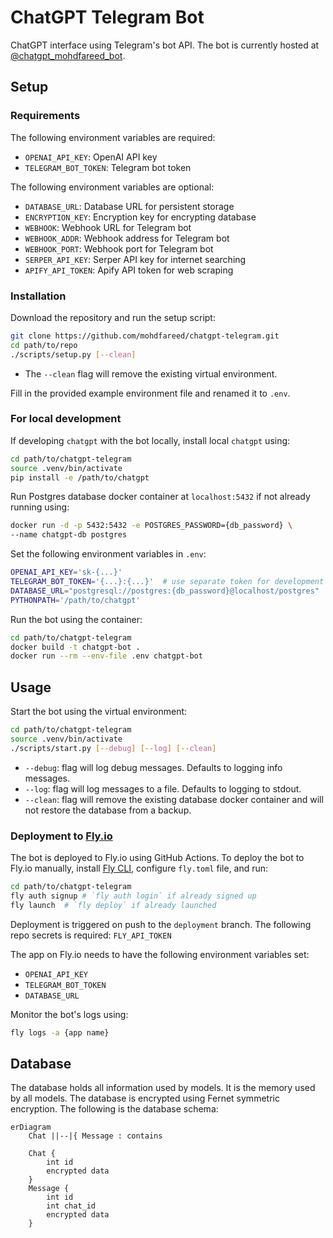# ChatGPT Telegram Bot

ChatGPT interface using Telegram's bot API. The bot is currently hosted at
[@chatgpt_mohdfareed_bot](https://t.me/MohdFareed_ChatGPT_Bot).

## Setup

### Requirements

The following environment variables are required:

- `OPENAI_API_KEY`: OpenAI API key
- `TELEGRAM_BOT_TOKEN`: Telegram bot token

The following environment variables are optional:

- `DATABASE_URL`: Database URL for persistent storage
- `ENCRYPTION_KEY`: Encryption key for encrypting database
- `WEBHOOK`: Webhook URL for Telegram bot
- `WEBHOOK_ADDR`: Webhook address for Telegram bot
- `WEBHOOK_PORT`: Webhook port for Telegram bot
- `SERPER_API_KEY`: Serper API key for internet searching
- `APIFY_API_TOKEN`: Apify API token for web scraping

### Installation

Download the repository and run the setup script:

```sh
git clone https://github.com/mohdfareed/chatgpt-telegram.git
cd path/to/repo
./scripts/setup.py [--clean]
```

- The `--clean` flag will remove the existing virtual environment.

Fill in the provided example environment file and renamed it to `.env`.

### For local development

If developing `chatgpt` with the bot locally, install local `chatgpt` using:

```sh
cd path/to/chatgpt-telegram
source .venv/bin/activate
pip install -e /path/to/chatgpt
```

Run Postgres database docker container at `localhost:5432` if not already
running using:

```sh
docker run -d -p 5432:5432 -e POSTGRES_PASSWORD={db_password} \
--name chatgpt-db postgres
```

Set the following environment variables in `.env`:

```sh
OPENAI_API_KEY='sk-{...}'
TELEGRAM_BOT_TOKEN='{...}:{...}'  # use separate token for development
DATABASE_URL="postgresql://postgres:{db_password}@localhost/postgres"
PYTHONPATH='/path/to/chatgpt'
```

Run the bot using the container:

```sh
cd path/to/chatgpt-telegram
docker build -t chatgpt-bot .
docker run --rm --env-file .env chatgpt-bot
```

## Usage

Start the bot using the virtual environment:

```sh
cd path/to/chatgpt-telegram
source .venv/bin/activate
./scripts/start.py [--debug] [--log] [--clean]
```

- `--debug`: flag will log debug messages. Defaults to logging info messages.
- `--log`: flag will log messages to a file. Defaults to logging to stdout.
- `--clean`: flag will remove the existing database docker container and will
    not restore the database from a backup.

### Deployment to [Fly.io](https://fly.io)

The bot is deployed to Fly.io using GitHub Actions. To deploy the bot to Fly.io
manually, install
[Fly CLI](https://fly.io/docs/getting-started/installing-flyctl/), configure
`fly.toml` file, and run:

```sh
cd path/to/chatgpt-telegram
fly auth signup # `fly auth login` if already signed up
fly launch  # `fly deploy` if already launched
```

Deployment is triggered on push to the `deployment` branch. The following repo
secrets is required: `FLY_API_TOKEN`

The app on Fly.io needs to have the following environment variables set:

- `OPENAI_API_KEY`
- `TELEGRAM_BOT_TOKEN`
- `DATABASE_URL`

Monitor the bot's logs using:

```sh
fly logs -a {app name}
```

## Database

The database holds all information used by models. It is the memory used by all
models. The database is encrypted using Fernet symmetric encryption. The
following is the database schema:

```mermaid
erDiagram
    Chat ||--|{ Message : contains

    Chat {
        int id
        encrypted data
    }
    Message {
        int id
        int chat_id
        encrypted data
    }
```
